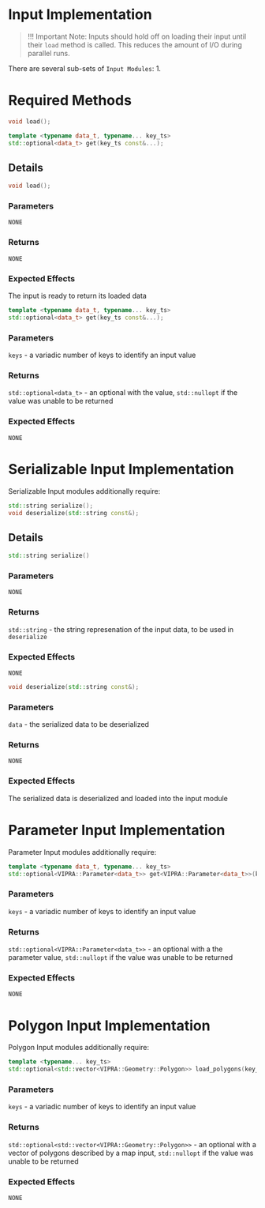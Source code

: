 
# Input Implementation

> !!! Important Note: Inputs should hold off on loading their input until their `load` method is called. This reduces the amount of I/O during parallel runs.

There are several sub-sets of `Input Modules`:
1. 

# Required Methods

```C++
void load();

template <typename data_t, typename... key_ts>
std::optional<data_t> get(key_ts const&...);
```


## Details

```C++
void load();
```

### Parameters

`NONE`

### Returns

`NONE`

### Expected Effects

The input is ready to return its loaded data

```C++
template <typename data_t, typename... key_ts>
std::optional<data_t> get(key_ts const&...);
```

### Parameters

`keys` - a variadic number of keys to identify an input value

### Returns

`std::optional<data_t>` - an optional with the value, `std::nullopt` if the value was unable to be returned 

### Expected Effects

`NONE`

# Serializable Input Implementation

Serializable Input modules additionally require:

```C++
std::string serialize();
void deserialize(std::string const&);
```

## Details

```C++
std::string serialize()
```

### Parameters

`NONE`

### Returns

`std::string` - the string represenation of the input data, to be used in `deserialize`

### Expected Effects

`NONE`

```C++
void deserialize(std::string const&);
```

### Parameters

`data` - the serialized data to be deserialized

### Returns

`NONE`

### Expected Effects

The serialized data is deserialized and loaded into the input module


# Parameter Input Implementation

Parameter Input modules additionally require:

```C++
template <typename data_t, typename... key_ts>
std::optional<VIPRA::Parameter<data_t>> get<VIPRA::Parameter<data_t>>(key_ts const&...);
```

### Parameters

`keys` - a variadic number of keys to identify an input value

### Returns

`std::optional<VIPRA::Parameter<data_t>>` - an optional with a the parameter value, `std::nullopt` if the value was unable to be returned 

### Expected Effects

`NONE`

# Polygon Input Implementation

Polygon Input modules additionally require:

```C++
template <typename... key_ts>
std::optional<std::vector<VIPRA::Geometry::Polygon>> load_polygons(key_ts const&...);
```

### Parameters

`keys` - a variadic number of keys to identify an input value

### Returns

`std::optional<std::vector<VIPRA::Geometry::Polygon>>` - an optional with a vector of polygons described by a map input, `std::nullopt` if the value was unable to be returned 

### Expected Effects

`NONE`